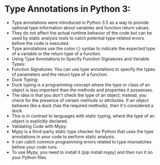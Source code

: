 # Type Annotations in Python 3:
* Type annotations were introduced in Python 3.5 as a way to provide optional type information about variables and function return values.
* They do not affect the actual runtime behavior of the code but can be used by static analysis tools to catch potential type-related errors before the code is executed.
* Type annotations use the colon (:) syntax to indicate the expected type of a variable or the return type of a function.
* Using Type Annotations to Specify Function Signatures and Variable Types:
* Function Signatures: You can use type annotations to specify the types of parameters and the return type of a function.
* Duck Typing:
* Duck typing is a programming concept where the type or class of an object is less important than the methods and properties it possesses.
* The idea is that you don't check the type of an object; instead, you check for the presence of certain methods or attributes. If an object behaves like a duck (has the required methods), then it's considered a duck.
* This is in contrast to languages with static typing, where the type of an object is explicitly declared.
* Validating Code with Mypy:
* Mypy is a third-party static type checker for Python that uses the type annotations in your code to perform static analysis.
* It can catch common programming errors related to type mismatches before your code runs.
* To use Mypy, you need to install it (pip install mypy) and then run it on your Python files.
